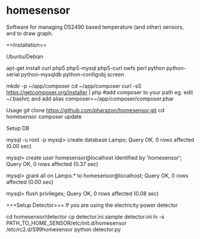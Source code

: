 homesensor
==========

Software for managing DS2490 based temperature (and other) sensors, and to draw graph.

==Installation==

Ubuntu/Debian

apt-get install curl php5 php5-mysql php5-curl owfs perl python python-serial python-mysqldb python-configobj screen

mkdir -p ~/app/composer
cd ~/app/composer
curl -sS https://getcomposer.org/installer | php
#add composer to your path eg. edit ~/.bashrc and add
alias composer=~/app/composer/composer.phar

Usage 
git clone https://github.com/pharazon/homesensor.git
cd homesensor
composer update

Setup DB

mysql -u root -p 
mysql> create database Lampo;
Query OK, 0 rows affected (0.00 sec)

mysql> create user homesensor@localhost identified by 'homesensor';
Query OK, 0 rows affected (0.37 sec)

mysql> grant all on Lampo.* to homesensor@localhost;
Query OK, 0 rows affected (0.00 sec)

mysql> flush privileges;
Query OK, 0 rows affected (0.08 sec)

===Setup Detector===
If you are using the electricity power detector

cd homesensor/detector
cp detector.ini.sample detector.ini
ln -s PATH_TO_HOME_SENSOR/etc/init.d/homesensor /etc/rc2.d/S99homesensor
python detector.py


